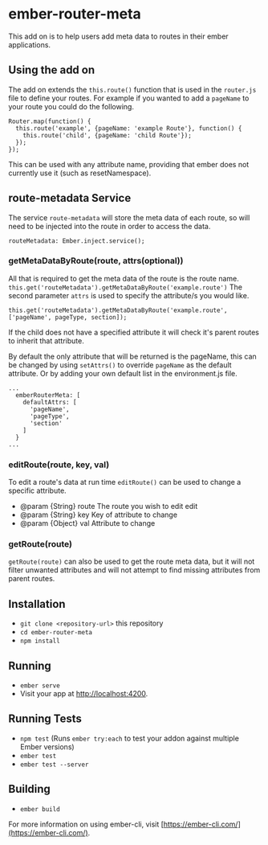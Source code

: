 # ember-router-meta

This add on is to help users add meta data to routes in their ember applications.

## Using the add on

The add on extends the `this.route()` function that is used in the `router.js` file to define your routes.
For example if you wanted to add a `pageName` to your route you could do the following.
```
Router.map(function() {
  this.route('example', {pageName: 'example Route'}, function() {
    this.route('child', {pageName: 'child Route'});
  });
});
```
This can be used with any attribute name, providing that ember does not currently use it (such as resetNamespace).


## route-metadata Service

The service `route-metadata` will store the meta data of each route, so will need to be injected into the route in order to access the data.

`routeMetadata: Ember.inject.service();`

### getMetaDataByRoute(route, attrs(optional)) 

All that is required to get the meta data of the route is the route name.
`this.get('routeMetadata').getMetaDataByRoute('example.route')` 
The second parameter `attrs` is used to specify the attribute/s you would like.

`this.get('routeMetadata').getMetaDataByRoute('example.route', ['pageName', pageType, section]);`

If the child does not have a specified attribute it will check it's parent routes to inherit that attribute.

By default the only attribute that will be returned is the pageName, this can be changed by using `setAttrs()` to override `pageName` as the default attribute. Or by adding your own default list in the environment.js file.

```
...
  emberRouterMeta: [
    defaultAttrs: [
      'pageName',
      'pageType',
      'section'
    ]
  }
...
```

### editRoute(route, key, val)

To edit a route's data at run time `editRoute()` can be used to change a specific attribute.

* @param {String} route The route you wish to edit edit
* @param {String} key Key of attribute to change
* @param {Object} val Attribute to change

### getRoute(route)

`getRoute(route)` can also be used to get the route meta data, but it will not filter unwanted attributes and will not attempt to find missing attributes from parent routes.

##


## Installation

* `git clone <repository-url>` this repository
* `cd ember-router-meta`
* `npm install`

## Running

* `ember serve`
* Visit your app at [http://localhost:4200](http://localhost:4200).

## Running Tests

* `npm test` (Runs `ember try:each` to test your addon against multiple Ember versions)
* `ember test`
* `ember test --server`

## Building

* `ember build`

For more information on using ember-cli, visit [https://ember-cli.com/](https://ember-cli.com/).
